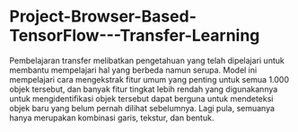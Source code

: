 # Project-Browser-Based-TensorFlow---Transfer-Learning
Pembelajaran transfer melibatkan pengetahuan yang telah dipelajari untuk membantu mempelajari hal yang berbeda namun serupa. Model ini mempelajari cara mengekstrak fitur umum yang penting untuk semua 1.000 objek tersebut, dan banyak fitur tingkat lebih rendah yang digunakannya untuk mengidentifikasi objek tersebut dapat berguna untuk mendeteksi objek baru yang belum pernah dilihat sebelumnya. Lagi pula, semuanya hanya merupakan kombinasi garis, tekstur, dan bentuk.
